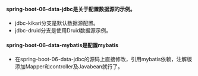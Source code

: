 #### spring-boot-06-data-jdbc是关于配置数据源的示例。  
* jdbc-kikari分支是默认数据源配置。  
* jdbc-druid分支是使用Druid数据源示例。

#### spring-boot-06-data-mybatis是配置mybatis
* 在spring-boot-06-data-jdbc的源码上直接修改，引用mybatis依赖，注解版添加Mapper和controller及Javabean就行了。

 